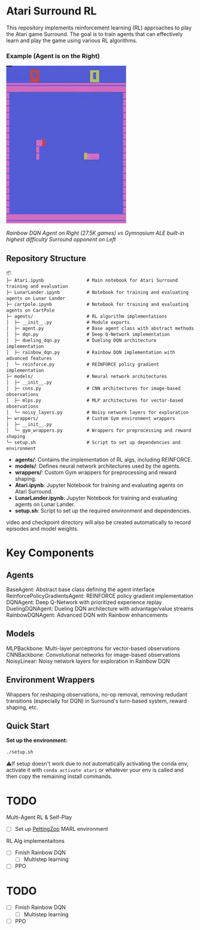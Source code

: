 # Atari Surround RL

This repository implements reinforcement learning (RL) approaches to play the Atari game Surround. The goal is to train agents that can effectively learn and play the game using various RL algorithms.

### Example (Agent is on the Right)

[![Atari Surround RL Demo](assets/rainbow_dqn_27500.gif)](https://youtube.com/v/pOTpUfn1w1o)

<em>Rainbow DQN Agent on Right (27.5K games) vs Gymnasium ALE built-in highest difficulty Surround opponent on Left</em> 

## Repository Structure
```
📦 
├─ Atari.ipynb                # Main notebook for Atari Surround training and evaluation
├─ LunarLander.ipynb          # Notebook for training and evaluating agents on Lunar Lander
├─ cartpole.ipynb             # Notebook for training and evaluating agents on CartPole
├─ agents/                    # RL algorithm implementations
│  ├─ __init__.py             # Module exports
│  ├─ agent.py                # Base agent class with abstract methods
│  ├─ dqn.py                  # Deep Q-Network implementation
│  ├─ dueling_dqn.py          # Dueling DQN architecture implementation
│  ├─ rainbow_dqn.py          # Rainbow DQN implementation with advanced features
│  └─ reinforce.py            # REINFORCE policy gradient implementation
├─ models/                    # Neural network architectures
│  ├─ __init__.py             
│  ├─ cnns.py                 # CNN architectures for image-based observations
│  ├─ mlps.py                 # MLP architectures for vector-based observations
│  └─ noisy_layers.py         # Noisy network layers for exploration
├─ wrappers/                  # Custom Gym environment wrappers
│  ├─ __init__.py
│  └─ gym_wrappers.py         # Wrappers for preprocessing and reward shaping
└─ setup.sh                   # Script to set up dependencies and environment
```

- **agents/**: Contains the implementation of RL algs, including REINFORCE.
- **models/**: Defines neural network architectures used by the agents.
- **wrappers/**: Custom Gym wrappers for preprocessing and reward shaping.
- **Atari.ipynb**: Jupyter Notebook for training and evaluating agents on Atari Surround.
- **LunarLander.ipynb**: Jupyter Notebook for training and evaluating agents on Lunar Lander.
- **setup.sh**: Script to set up the required environment and dependencies.

video and checkpoint directory will also be created automatically to record episodes and model weights.

# Key Components
## Agents

BaseAgent: Abstract base class defining the agent interface
ReinforcePolicyGradientsAgent: REINFORCE policy gradient implementation
DQNAgent: Deep Q-Network with prioritized experience replay
DuelingDQNAgent: Dueling DQN architecture with advantage/value streams
RainbowDQNAgent: Advanced DQN with Rainbow enhancements

## Models

MLPBackbone: Multi-layer perceptrons for vector-based observations
CNNBackbone: Convolutional networks for image-based observations
NoisyLinear: Noisy network layers for exploration in Rainbow DQN

## Environment Wrappers

Wrappers for reshaping observations, no-op removal, removing redudant transitions (especially for DQN) in Surround's turn-based system, reward shaping, etc.

## Quick Start 

**Set up the environment:**
```sh
./setup.sh
```

⚠️If setup doesn't work due to not automatically activating the conda env, activate it with `conda activate atari` or whatever your env is called and then copy the remaining install commands.


# TODO

Multi-Agent RL & Self-Play
- [ ] Set up [PettingZoo](https://pettingzoo.farama.org/environments/atari/surround/) MARL environment

RL Alg implementaitons
- [ ] Finish Rainbow DQN
    - [ ] Multistep learning
- [ ] PPO 

# TODO

- [ ] Finish Rainbow DQN
    - [ ] Multistep learning
- [ ] PPO 
